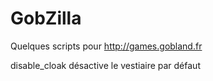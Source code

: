 # GobZilla

Quelques scripts pour http://games.gobland.fr

disable_cloak  désactive le vestiaire par défaut
